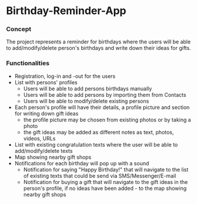 # Birthday-Reminder-App

### Concept ###

The project represents a reminder for birthdays where the users will be able to add/modify/delete person's birthdays and write down their ideas for gifts. 

### Functionalities ###

- Registration, log-in and -out for the users
- List with persons' profiles
	- Users will be able to add persons birthdays manually
	- Users will be able to add persons by importing them from Contacts
	- Users will be able to modify/delete existing persons
- Each person's profile will have their details, a profile picture and section for writing down gift ideas
	- the profile picture may be chosen from existing photos or by taking a photo 
	- the gift ideas may be added as different notes as text, photos, videos, URLs
- List with existing congratulation texts where the user will be able to add/modify/delete texts
- Map showing nearby gift shops
- Notifications for each birthday will pop up with a sound
	- Notification for saying "Happy Birthday!" that will navigate to the list of existing texts that could be send via SMS/Messenger/E-mail
	- Notification for buying a gift that will navigate to the gift ideas in the person's profile, if no ideas have been added - to the map showing nearby gift shops


